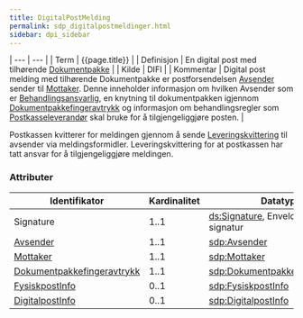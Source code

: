 ```yaml
---
title: DigitalPostMelding  
permalink: sdp_digitalpostmeldinger.html
sidebar: dpi_sidebar
---
```


| --- | --- |
| Term  | {{page.title}} |
| Definisjon | En digital post med tilhørende [Dokumentpakke](../forretningslag/Dokumentpakke/index.md) |
| Kilde | DIFI |
| Kommentar  | Digital post melding med tilhørende Dokumentpakke er postforsendelsen [Avsender](../begrep/Avsender.md) sender til [Mottaker](../begrep/Mottaker.md). Denne inneholder informasjon om hvilken Avsender som er [Behandlingsansvarlig](../forretningslag/Aktorer.md), en knytning til dokumentpakken igjennom [Dokumentpakkefingeravtrykk](../begrep/Dokumentpakkefingeravtrykk.md)  og informasjon om behandlingsregler som [Postkasseleverandør](../forretningslag/Aktorer.md) skal bruke for å tilgjengeliggjøre posten. |

Postkassen kvitterer for meldingen gjennom å sende [Leveringskvittering](LeveringsKvittering.md) til avsender via
meldingsformidler. Leveringskvittering for at postkassen har tatt ansvar for å tilgjengeliggjøre meldingen.

### Attributer

| Identifikator | Kardinalitet | Datatype |
| --- | --- | --- |
| Signature | 1..1 | [ds:Signature](https://www.oasis-open.org/committees/download.php/21256/wss-v1.1-spec-errata-os-SOAPMessageSecurity.htm#_Toc118717148), Enveloped XML signatur |
| [Avsender](../begrep/Avsender.md) | 1..1 | [sdp:Avsender](../begrep/Avsender.md) |
| [Mottaker](../begrep/Mottaker.md) | 1..1 | [sdp:Mottaker](../begrep/Mottaker.md) |
| [Dokumentpakkefingeravtrykk](../begrep/Dokumentpakkefingeravtrykk.md) | 1..1 | [sdp:Dokumentpakkefingeravtrykk](../begrep/Dokumentpakkefingeravtrykk.md) |
| [FysiskpostInfo](../begrep/FysiskPostInfo.md) | 0..1 | [sdp:FysiskpostInfo](../begrep/FysiskPostInfo.md) |
| [DigitalpostInfo](../begrep/DigitalPostInfo.md) | 0..1 | [sdp:DigitalpostInfo](../begrep/DigitalPostInfo.md) |
